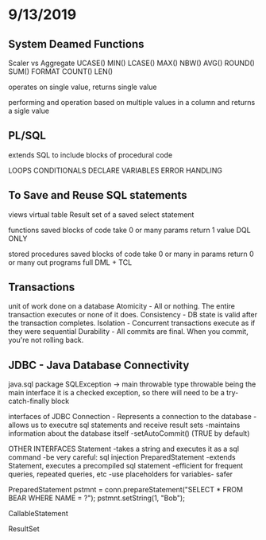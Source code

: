 # 9/13/2019

## System Deamed Functions

Scaler vs Aggregate
UCASE()     MIN()
LCASE()     MAX()
NBW()       AVG()
ROUND()     SUM()
FORMAT      COUNT()
LEN()

operates on single value, returns single value

performing and operation based on multiple values in a column and returns a sigle value

## PL/SQL

extends SQL to include blocks of procedural code

LOOPS
CONDITIONALS
DECLARE VARIABLES
ERROR HANDLING

## To Save and Reuse SQL statements

views
virtual table
Result set of a saved select statement

functions
saved blocks of code
take 0 or many params
return 1 value
DQL ONLY

stored procedures
saved blocks of code
take 0 or many in params
return 0 or many out programs
full DML + TCL

## Transactions

unit of work done on a database
Atomicity - All or nothing. The entire transaction executes or none of it does.
Consistency - DB state is valid after the transaction completes.
Isolation - Concurrent transactions execute as if they were sequential
Durability - All commits are final. When you commit, you're not rolling back.

## JDBC - Java Database Connectivity

java.sql package
SQLException -> main throwable type
throwable being the main interface
it is a checked exception, so there will need to be a try-catch-finally block

interfaces of JDBC
Connection - Represents a connection to the database
-allows us to executre sql statements and receive result sets
-maintains information about the database itself
-setAutoCommit() (TRUE by default)

OTHER INTERFACES
Statement
-takes a string and executes it as a sql command
-be very careful: sql injection
PreparedStatement
-extends Statement, executes a precompiled sql statement
-efficient for frequent queries, repeated queries, etc
-use placeholders for variables- safer

PreparedStatement pstmnt = conn.prepareStatement("SELECT * FROM BEAR WHERE NAME = ?");
pstmnt.setString(1, "Bob");

CallableStatement

ResultSet
